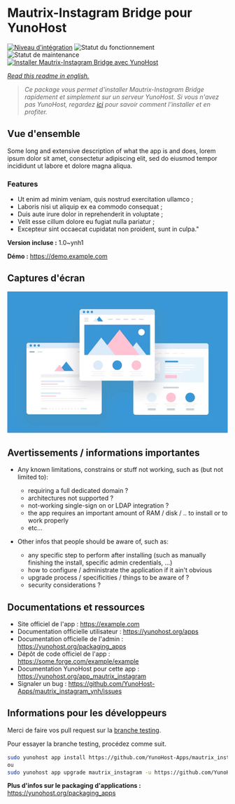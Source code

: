 <!--
N.B.: This README was automatically generated by https://github.com/YunoHost/apps/tree/master/tools/README-generator
It shall NOT be edited by hand.
-->

# Mautrix-Instagram Bridge pour YunoHost

[![Niveau d'intégration](https://dash.yunohost.org/integration/mautrix_instagram.svg)](https://dash.yunohost.org/appci/app/mautrix_instagram) ![Statut du fonctionnement](https://ci-apps.yunohost.org/ci/badges/mautrix_instagram.status.svg) ![Statut de maintenance](https://ci-apps.yunohost.org/ci/badges/mautrix_instagram.maintain.svg)  
[![Installer Mautrix-Instagram Bridge avec YunoHost](https://install-app.yunohost.org/install-with-yunohost.svg)](https://install-app.yunohost.org/?app=mautrix_instagram)

*[Read this readme in english.](./README.md)*

> *Ce package vous permet d'installer Mautrix-Instagram Bridge rapidement et simplement sur un serveur YunoHost.
Si vous n'avez pas YunoHost, regardez [ici](https://yunohost.org/#/install) pour savoir comment l'installer et en profiter.*

## Vue d'ensemble

Some long and extensive description of what the app is and does, lorem ipsum dolor sit amet, consectetur adipiscing elit, sed do eiusmod tempor incididunt ut labore et dolore magna aliqua.

### Features

- Ut enim ad minim veniam, quis nostrud exercitation ullamco ;
- Laboris nisi ut aliquip ex ea commodo consequat ;
- Duis aute irure dolor in reprehenderit in voluptate ;
- Velit esse cillum dolore eu fugiat nulla pariatur ;
- Excepteur sint occaecat cupidatat non proident, sunt in culpa."


**Version incluse :** 1.0~ynh1


**Démo :** https://demo.example.com

## Captures d'écran

![Capture d'écran de Mautrix-Instagram Bridge](./doc/screenshots/example.jpg)

## Avertissements / informations importantes

* Any known limitations, constrains or stuff not working, such as (but not limited to):
    * requiring a full dedicated domain ?
    * architectures not supported ?
    * not-working single-sign on or LDAP integration ?
    * the app requires an important amount of RAM / disk / .. to install or to work properly
    * etc...

* Other infos that people should be aware of, such as:
    * any specific step to perform after installing (such as manually finishing the install, specific admin credentials, ...)
    * how to configure / administrate the application if it ain't obvious
    * upgrade process / specificities / things to be aware of ?
    * security considerations ?

## Documentations et ressources

* Site officiel de l'app : <https://example.com>
* Documentation officielle utilisateur : <https://yunohost.org/apps>
* Documentation officielle de l'admin : <https://yunohost.org/packaging_apps>
* Dépôt de code officiel de l'app : <https://some.forge.com/example/example>
* Documentation YunoHost pour cette app : <https://yunohost.org/app_mautrix_instagram>
* Signaler un bug : <https://github.com/YunoHost-Apps/mautrix_instagram_ynh/issues>

## Informations pour les développeurs

Merci de faire vos pull request sur la [branche testing](https://github.com/YunoHost-Apps/mautrix_instagram_ynh/tree/testing).

Pour essayer la branche testing, procédez comme suit.

``` bash
sudo yunohost app install https://github.com/YunoHost-Apps/mautrix_instagram_ynh/tree/testing --debug
ou
sudo yunohost app upgrade mautrix_instagram -u https://github.com/YunoHost-Apps/mautrix_instagram_ynh/tree/testing --debug
```

**Plus d'infos sur le packaging d'applications :** <https://yunohost.org/packaging_apps>
